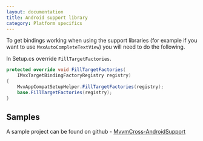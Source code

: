 ```yaml
---
layout: documentation
title: Android support library
category: Platform specifics
---
```


To get bindings working when using the support libraries (for example if you want to use `MvxAutoCompleteTextView`) you will need to do the following.

In Setup.cs override `FillTargetFactories`.

```c#
protected override void FillTargetFactories(
    IMvxTargetBindingFactoryRegistry registry)
{
    MvxAppCompatSetupHelper.FillTargetFactories(registry);
    base.FillTargetFactories(registry);
}
```

## Samples
A sample project can be found on github - [MvvmCross-AndroidSupport](https://github.com/MvvmCross/MvvmCross/tree/develop/MvvmCross-AndroidSupport)

